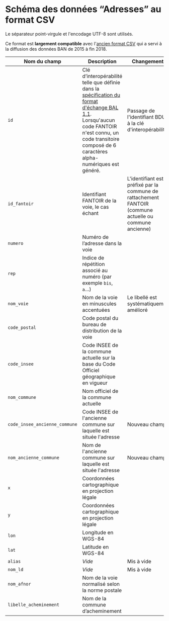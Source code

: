 # Schéma des données “Adresses” au format CSV

Le séparateur point-virgule et l'encodage UTF-8 sont utilisés.

Ce format est **largement compatible** avec l'[ancien format CSV](ban-2015.csv) qui a servi à la diffusion des données BAN de 2015 à fin 2018.

| Nom du champ | Description | Changements |
| --- | --- | --- |
| `id` | Clé d’interopérabilité telle que définie dans la [spécification du format d'échange BAL 1.1](https://cms.geobretagne.fr/sites/default/files/documents/aitf-sig-topo-adresse-fichier-echange-simplifie-v_1.1_0.pdf). Lorsqu'aucun code FANTOIR n'est connu, un code transitoire composé de 6 caractères alpha-numériques est généré. | Passage de l'identifiant BDUNI à la clé d'interopérabilité|
| `id_fantoir` | Identifiant FANTOIR de la voie, le cas échant | L'identifiant est préfixé par la commune de rattachement FANTOIR (commune actuelle ou commune ancienne) |
| `numero` | Numéro de l’adresse dans la voie | |
| `rep` | Indice de répétition associé au numéro (par exemple `bis`, `a`…) | |
| `nom_voie` | Nom de la voie en minuscules accentuées | Le libellé est systématiquement amélioré|
| `code_postal` | Code postal du bureau de distribution de la voie | |
| `code_insee` | Code INSEE de la commune actuelle sur la base du Code Officiel géographique en vigueur | |
| `nom_commune` | Nom officiel de la commune actuelle | |
| `code_insee_ancienne_commune` | Code INSEE de l'ancienne commune sur laquelle est située l'adresse | Nouveau champ |
| `nom_ancienne_commune` | Nom de l'ancienne commune sur laquelle est située l'adresse | Nouveau champ |
| `x` | Coordonnées cartographique en projection légale | |
| `y` | Coordonnées cartographique en projection légale | |
| `lon` | Longitude en WGS-84 | |
| `lat` | Latitude en WGS-84 | |
| `alias` | _Vide_ | Mis à vide |
| `nom_ld` | _Vide_ | Mis à vide |
| `nom_afnor` | Nom de la voie normalisé selon la norme postale | |
| `libelle_acheminement` | Nom de la commune d’acheminement | |
